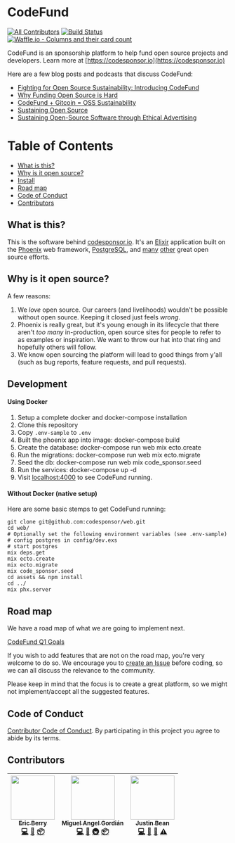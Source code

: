 # CodeFund
[![All Contributors](https://img.shields.io/badge/all_contributors-3-orange.svg?style=flat-square)](#contributors)
[![Build Status](https://travis-ci.org/codesponsor/web.svg?branch=master)](https://travis-ci.org/codesponsor/web)
[![Waffle.io - Columns and their card count](https://badge.waffle.io/gitcoinco/codefund.svg?columns=all)](https://waffle.io/codesponsor/web)


CodeFund is an sponsorship platform to help fund open source projects and developers. Learn more at [https://codesponsor.io](https://codesponsor.io)

Here are a few blog posts and podcasts that discuss CodeFund:

* [Fighting for Open Source Sustainability: Introducing CodeFund](https://medium.com/code-sponsor/fighting-for-open-source-sustainability-introducing-code-sponsor-577e0ccca025)
* [Why Funding Open Source is Hard](https://medium.com/@codesponsor/why-funding-open-source-is-hard-652b7055569d)
* [CodeFund + Gitcoin = OSS Sustainability](https://medium.com/gitcoin/code-sponsor-gitcoin-oss-sustainability-5684c4adf4b4)
* [Sustaining Open Source](https://startupcto.io/podcast/0-57-sustaining-open-source-w-eric-berry-codesponsor-io/)
* [Sustaining Open-Source Software through Ethical Advertising](https://devchat.tv/js-jabber/jsj-281-codesponsor-sustaining-open-source-software-ethical-advertising-eric-berry)

# Table of Contents
- [What is this?](#what-is-this)
- [Why is it open source?](#why-is-it-open-source)
- [Install](#install)
- [Road map](#road-map)
- [Code of Conduct](#code-of-conduct)
- [Contributors](#contributors)

## What is this?

This is the software behind [codesponsor.io](https://codesponsor.io). It's an [Elixir](http://elixir-lang.org) application built on the [Phoenix](http://www.phoenixframework.org) web framework, [PostgreSQL](https://www.postgresql.org), and [many](https://github.com/gitcoinco/codefund/blob/master/mix.exs#L42) [other](https://github.com/gitcoinco/codefund/blob/master/assets/package.json) great open source efforts.

## Why is it open source?

A few reasons:

1. We _love_ open source. Our careers (and livelihoods) wouldn't be possible without open source. Keeping it closed just feels _wrong_.
2. Phoenix is really great, but it's young enough in its lifecycle that there aren't _too many_ in-production, open source sites for people to refer to as examples or inspiration. We want to throw our hat into that ring and hopefully others will follow.
3. We know open sourcing the platform will lead to good things from y'all (such as bug reports, feature requests, and pull requests).

## Development

#### Using Docker

1. Setup a complete docker and docker-compose installation
2. Clone this repository
3. Copy `.env-sample` to `.env`
4. Built the phoenix app into image: docker-compose build
5. Create the database: docker-compose run web mix ecto.create
6. Run the migrations: docker-compose run web mix ecto.migrate
7. Seed the db: docker-compose run web mix code_sponsor.seed
8. Run the services: docker-compose up -d
9. Visit [localhost:4000](http://localhost:4000) to see CodeFund running.

#### Without Docker (native setup)

Here are some basic stemps to get CodeFund running:

```shell
git clone git@github.com:codesponsor/web.git
cd web/
# Optionally set the following environment variables (see .env-sample)
# config postgres in config/dev.exs
# start postgres
mix deps.get
mix ecto.create
mix ecto.migrate
mix code_sponsor.seed
cd assets && npm install
cd ../
mix phx.server
```

## Road map

We have a road map of what we are going to implement next.

[CodeFund Q1 Goals](https://github.com/gitcoinco/codefund/issues/1)

If you wish to add features that are not on the road map, you're very welcome to do so. We encourage you to
[create an Issue](https://github.com/gitcoinco/codefund/issues/new)
before coding, so we can all discuss the relevance to the community.

Please keep in mind that the focus is to create a great platform, so we might not implement/accept all the suggested features.

## Code of Conduct

[Contributor Code of Conduct](https://github.com/gitcoinco/codefund/blob/master/CODE_OF_CONDUCT.md). By participating in this project you agree to abide by its terms.

## Contributors

<!-- ALL-CONTRIBUTORS-LIST:START - Do not remove or modify this section -->
<!-- prettier-ignore -->
| [<img src="https://avatars2.githubusercontent.com/u/12481?v=4" width="100px;"/><br /><sub><b>Eric Berry</b></sub>](https://codesponsor.io)<br />[💻](https://github.com/gitcoinco/codefund/commits?author=coderberry "Code") [📖](https://github.com/gitcoinco/codefund/commits?author=coderberry "Documentation") [📦](#platform-coderberry "Packaging/porting to new platform") | [<img src="https://avatars1.githubusercontent.com/u/660973?v=4" width="100px;"/><br /><sub><b>Miguel Angel Gordián</b></sub>](http://zoek1.github.com)<br />[💻](https://github.com/gitcoinco/codefund/commits?author=zoek1 "Code") [📖](https://github.com/gitcoinco/codefund/commits?author=zoek1 "Documentation") [🚇](#infra-zoek1 "Infrastructure (Hosting, Build-Tools, etc)") [📦](#platform-zoek1 "Packaging/porting to new platform") | [<img src="https://avatars3.githubusercontent.com/u/1427179?v=4" width="100px;"/><br /><sub><b>Justin Bean</b></sub>](http://stareintothebeard.github.io/)<br />[💻](https://github.com/gitcoinco/codefund/commits?author=StareIntoTheBeard "Code") [📖](https://github.com/gitcoinco/codefund/commits?author=StareIntoTheBeard "Documentation") [🤔](#ideas-StareIntoTheBeard "Ideas, Planning, & Feedback") [⚠️](https://github.com/gitcoinco/codefundcommits?author=StareIntoTheBeard "Tests") |
| :---: | :---: | :---: |
<!-- ALL-CONTRIBUTORS-LIST:END -->
